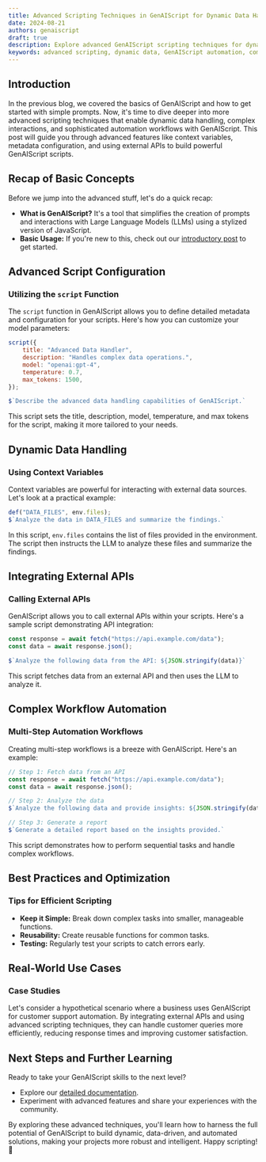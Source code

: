 ```yaml
---
title: Advanced Scripting Techniques in GenAIScript for Dynamic Data Handling ✨
date: 2024-08-21
authors: genaiscript
draft: true
description: Explore advanced GenAIScript scripting techniques for dynamic data handling, complex interactions, and sophisticated automation workflows.
keywords: advanced scripting, dynamic data, GenAIScript automation, complex interactions, workflow automation
---
```


## Introduction

In the previous blog, we covered the basics of GenAIScript and how to get started with simple prompts. Now, it's time to dive deeper into more advanced scripting techniques that enable dynamic data handling, complex interactions, and sophisticated automation workflows with GenAIScript. This post will guide you through advanced features like context variables, metadata configuration, and using external APIs to build powerful GenAIScript scripts.

## Recap of Basic Concepts

Before we jump into the advanced stuff, let's do a quick recap:

- **What is GenAIScript?** It's a tool that simplifies the creation of prompts and interactions with Large Language Models (LLMs) using a stylized version of JavaScript.
- **Basic Usage:** If you're new to this, check out our [introductory post](./gentle-introduction-to-genaiscript.md) to get started.

## Advanced Script Configuration

### Utilizing the `script` Function

The `script` function in GenAIScript allows you to define detailed metadata and configuration for your scripts. Here's how you can customize your model parameters:

```javascript
script({
    title: "Advanced Data Handler",
    description: "Handles complex data operations.",
    model: "openai:gpt-4",
    temperature: 0.7,
    max_tokens: 1500,
});

$`Describe the advanced data handling capabilities of GenAIScript.`
```

This script sets the title, description, model, temperature, and max tokens for the script, making it more tailored to your needs.

## Dynamic Data Handling

### Using Context Variables

Context variables are powerful for interacting with external data sources. Let's look at a practical example:

```javascript
def("DATA_FILES", env.files);
$`Analyze the data in DATA_FILES and summarize the findings.`
```

In this script, `env.files` contains the list of files provided in the environment. The script then instructs the LLM to analyze these files and summarize the findings.

## Integrating External APIs

### Calling External APIs

GenAIScript allows you to call external APIs within your scripts. Here's a sample script demonstrating API integration:

```javascript
const response = await fetch("https://api.example.com/data");
const data = await response.json();

$`Analyze the following data from the API: ${JSON.stringify(data)}`
```

This script fetches data from an external API and then uses the LLM to analyze it.

## Complex Workflow Automation

### Multi-Step Automation Workflows

Creating multi-step workflows is a breeze with GenAIScript. Here's an example:

```javascript
// Step 1: Fetch data from an API
const response = await fetch("https://api.example.com/data");
const data = await response.json();

// Step 2: Analyze the data
$`Analyze the following data and provide insights: ${JSON.stringify(data)}`;

// Step 3: Generate a report
$`Generate a detailed report based on the insights provided.`
```

This script demonstrates how to perform sequential tasks and handle complex workflows.

## Best Practices and Optimization

### Tips for Efficient Scripting

- **Keep it Simple:** Break down complex tasks into smaller, manageable functions.
- **Reusability:** Create reusable functions for common tasks.
- **Testing:** Regularly test your scripts to catch errors early.

## Real-World Use Cases

### Case Studies

Let's consider a hypothetical scenario where a business uses GenAIScript for customer support automation. By integrating external APIs and using advanced scripting techniques, they can handle customer queries more efficiently, reducing response times and improving customer satisfaction.

## Next Steps and Further Learning

Ready to take your GenAIScript skills to the next level?

- Explore our [detailed documentation](https://microsoft.github.io/genaiscript/).
- Experiment with advanced features and share your experiences with the community.

By exploring these advanced techniques, you'll learn how to harness the full potential of GenAIScript to build dynamic, data-driven, and automated solutions, making your projects more robust and intelligent. Happy scripting! 🚀
